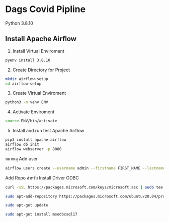 # Dags Covid Pipline
Python 3.8.10

## Install Apache Airflow

1. Install Virtual Enviroment
```sh
pyenv install 3.8.10
```

2. Create Directory for Project
 ```sh
mkdir airflow-setup
cd airflow-setup
```

3. Create Virtual Enviroment
```sh
python3 -m venv ENV
```

4. Activate Enviroment
```sh
source ENV/bin/activate
```

5. Install and run test Apache Airflow
```sh
pip3 install apache-airflow
airflow db init
airflow webserver -p 8080
```
หมายเตุ
Add user
```sh
airflow users create --username admin --firstname FIRST_NAME --lastname  LAST_NAME --role Admin --email admin@example.org
```

Add Repo สำหรับ Install Driver ODBC
```sh
curl -sSL https://packages.microsoft.com/keys/microsoft.asc | sudo tee /etc/apt/trusted.gpg.d/microsoft.asc

sudo apt-add-repository https://packages.microsoft.com/ubuntu/20.04/prod

sudo apt-get update

sudo apt-get install msodbcsql17
```
